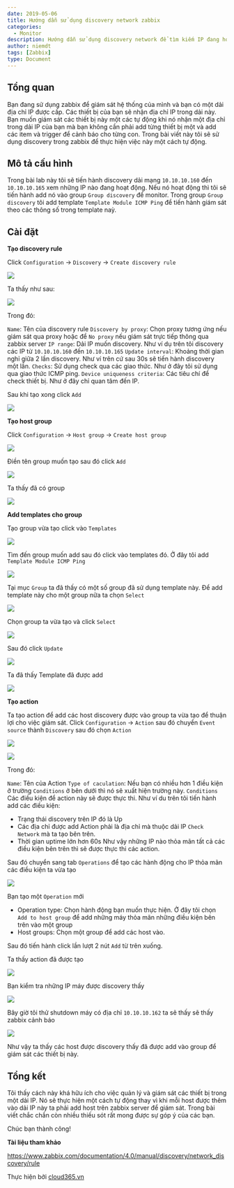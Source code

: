 ```yaml
---
date: 2019-05-06
title: Hướng dẫn sử dụng discovery network zabbix
categories:
  - Monitor
description: Hướng dẫn sử dụng discovery network để tìm kiếm IP đang hoạt động và add host tự động để giám sát trong zabbix.
author: niemdt
tags: [Zabbix]
type: Document
---
```


## Tổng quan

Bạn đang sử dụng zabbix để giám sát hệ thống của mình và bạn có một dải địa chỉ IP được cấp. Các thiết bị của bạn sẽ nhận địa chỉ IP trong dải này. Bạn muốn giám sát các thiết bị này một các tự động khi nó nhận một địa chỉ trong dải IP của bạn mà bạn không cần phải add từng thiết bị một và add các item và trigger để cảnh báo cho từng con. Trong bài viết này tôi sẽ sử dụng discovery trong zabbix để thực hiện việc này một cách tự động.

## Mô tả cấu hình

Trong bài lab này tôi sẽ tiến hành discovery dải mạng `10.10.10.160` đến `10.10.10.165` xem những IP nào đang hoạt động. Nếu nó hoạt động thì tôi sẽ tiến hành add nó vào group `Group discovery` để monitor. Trong group `Group discovery` tôi add template `Template Module ICMP Ping` để tiến hành giám sát theo các thông số trong template naỳ.

## Cài đặt

**Tạo discovery rule**

Click `Configuration` -> `Discovery` -> `Create discovery rule` 

![](/images/img-discovery-network-zabbix/1.png)

Ta thấy như sau:

![](/images/img-discovery-network-zabbix/2.png)

Trong đó:

`Name`: Tên của discovery rule
`Discovery by proxy`: Chọn proxy tương ứng nếu giám sát qua proxy hoặc để `No proxy` nếu giám sát trực tiếp thông qua zabbix server
`IP range`: Dải IP muốn discovery. Như ví dụ trên tôi discovery các IP từ `10.10.10.160` đến `10.10.10.165`
`Update interval`: Khoảng thời gian nghỉ giữa 2 lần discovery. Như ví trên cứ sau 30s sẽ tiến hành discovery một lần.
`Checks`: Sử dụng check qua các giao thức. Như ở đây tôi sử dụng qua giao thức ICMP ping.
`Device uniqueness criteria`: Các tiêu chí để check thiết bị. Như ở đây chỉ quan tâm đến IP.

Sau khi tạo xong click `Add`

![](/images/img-discovery-network-zabbix/3.png)

**Tạo host group**

Click `Configuration` -> `Host group` -> `Create host group`

![](/images/img-discovery-network-zabbix/4.png)

Điền tên group muốn tạo sau đó click `Add`

![](/images/img-discovery-network-zabbix/5.png)

Ta thấy đã có group

![](/images/img-discovery-network-zabbix/6.png)

**Add templates cho group**

Tạo group vừa tạo click vào `Templates`

![](/images/img-discovery-network-zabbix/7.png)

Tìm đến group muốn add sau đó click vào templates đó. Ở đây tôi add `Template Module ICMP Ping` 

![](/images/img-discovery-network-zabbix/8.png)

Tại mục `Group` ta đã thấy có một số group đã sử dụng template này. Để add template này cho một group nữa ta chọn `Select` 

![](/images/img-discovery-network-zabbix/9.png)

Chọn group ta vừa tạo và click `Select`

![](/images/img-discovery-network-zabbix/10.png)

Sau đó click `Update`

![](/images/img-discovery-network-zabbix/11.png)

Ta đã thấy Template đã được add

![](/images/img-discovery-network-zabbix/12.png)

**Tạo action**

Ta tạo action để add các host discovery được vào group ta vừa tạo để thuận lợi cho việc giám sát. 
Click `Configuration` -> `Action` sau đó chuyển `Event source` thành `Discovery` sau đó chọn `Action`

![](/images/img-discovery-network-zabbix/13.png)

![](/images/img-discovery-network-zabbix/14.png)

Trong đó:

`Name`: Tên của Action
`Type of caculation`: Nếu bạn có nhiều hơn 1 điều kiện ở trường `Conditions` ở bên dưới thì nó sẽ xuất hiện trường này.
`Conditions` Các điều kiện để action này sẽ được thực thi. Như ví du trên tôi tiến hành add các điều kiện: 
 * Trạng thái discovery trên IP đó là Up
 * Các địa chỉ được add Action phải là địa chỉ mà thuộc dải IP `Check Network` mà ta tạo bên trên.
 * Thời gian uptime lớn hơn 60s
Như vậy những IP nào thỏa mãn tất cả các điều kiện bên trên thì sẽ được thực thi các action.

Sau đó chuyển sang tab `Operations` để tạo các hành động cho IP thỏa mãn các điều kiện ta vừa tạo

![](/images/img-discovery-network-zabbix/15.png)

Bạn tạo một `Operation` mới

* Operation type: Chọn hành động bạn muốn thực hiện. Ở đây tôi chọn `Add to host group` để add những máy thỏa mãn những điều kiện bên trên vào một group
* Host groups: Chọn một group để add các host vào.

Sau đó tiến hành click lần lượt 2 nút `Add` từ trên xuống.

Ta thấy action đã được tạo

![](/images/img-discovery-network-zabbix/16.png)

Bạn kiểm tra những IP máy được discovery thấy

![](/images/img-discovery-network-zabbix/17.png)

Bây giờ tôi thử shutdown máy có địa chỉ `10.10.10.162` ta sẽ thấy sẽ thấy zabbix cảnh báo

![](/images/img-discovery-network-zabbix/18.png)

Như vậy ta thấy các host được discovery thấy đã được add vào group để giám sát các thiết bị này.

## Tổng kết

Tôi thấy cách này khá hữu ích cho việc quản lý và giám sát các thiết bị trong một dải IP. Nó sẽ thực hiện một cách tự động thay vì khi mỗi host được thêm vào dải IP này ta phải add host trên zabbix server để giám sát. Trong bài viết chắc chắn còn nhiều thiếu sót rất mong được sự góp ý của các bạn.

Chúc bạn thành công!

**Tài liệu tham khảo**

https://www.zabbix.com/documentation/4.0/manual/discovery/network_discovery/rule

Thực hiện bởi <a href="https://cloud365.vn/" target="_blank">cloud365.vn</a>